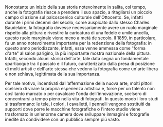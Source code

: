 Nonostante un inizio della sua storia notevolmente in salita, col tempo, anche la fotografia riesce a prendere il suo spazio, a ritagliarsi un piccolo campo di azione sul palcoscenico culturale dell'Ottocento. 
Se, infatti durante i primi decenni del secolo, come auspicato dallo stesso Charles Baudelaire, la fotografia dovesse necessariamente avere un ruolo marginale rispetto alla pittura e rivestire la caricatura di una fedele e umile ancella, questo ruolo marginale viene meno a metà de secolo. 
Il 1859, in particolare, fu un anno notevolmente importante per la redenzione della fotografia: in questo anno periodizzante, infatti, essa venne ammessa come "forma d'arte" al salon parigino, la più importante mostra nazionale della pittura. Infatti, secondo alcuni storici dell'arte, tale data segna un fondamentale spartiacque tra il passato e il futuro, caratterizzato dalla presa di posizione di molti artisti e dell'arte stessa che vedono la fotografia come un'arte libera e non schiava, legittimata della sua importanza.

Per tale motivo, incentivati dall'affermazione della nuova arte, molti pittori scelsero di virare la propria esperienza artistica e, forse per un talento non così tanto marcato o per cavalcare l'onda dell'innovazione, scelsero di concentrarsi a tempo pieno nella vita di fotografi. In questo modo i loro studi si trasformano: le tele, i colori, i cavalletti, i pennelli vengono sostituiti da supporti dove porre le macchine fotografiche o l'intero studio viene trasformato in un'enorme camera dove sviluppare immagini e fotografie inedite da condividere con un pubblico sempre più vasto.

